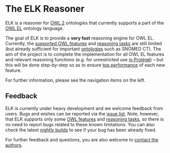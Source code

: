 # The ELK Reasoner #

ELK is a reasoner for [OWL 2](http://www.w3.org/TR/owl2-overview/) ontologies that currently supports a part of the [OWL EL](http://www.w3.org/TR/owl2-profiles/#OWL_2_EL) ontology language.

The goal of ELK is to provide a **very fast** reasoning engine for OWL EL. Currently, the [supported OWL features](OwlFeatures.md) and [reasoning tasks](ReasoningTasks.md) are still limited (but already sufficient for important [ontologies](TestOntologies.md) such as SNOMED CT). The aim of the project is to complete the implementation for all OWL EL features and relevant reasoning functions (e.g. for unrestricted use [in Protégé](ElkProtege.md)) – but this will be done step-by-step so as to ensure [top performance](Performance.md) of each new feature.

For further information, please see the navigation items on the left.

## Feedback ##

ELK is currently under heavy development and we welcome feedback from users. Bugs and wishes can be reported via the [issue list](http://code.google.com/p/elk-reasoner/issues/list). Note, however, that ELK supports only some [OWL features](OwlFeatures.md) and [reasoning tasks](ReasoningTasks.md), so there is  no need to report bugs related to these known limitations. You can also check the latest [nightly builds](GettingElk.md) to see if your bug has been already fixed.

For further feedback and questions, you are also welcome to [contact the authors](Contact.md).
